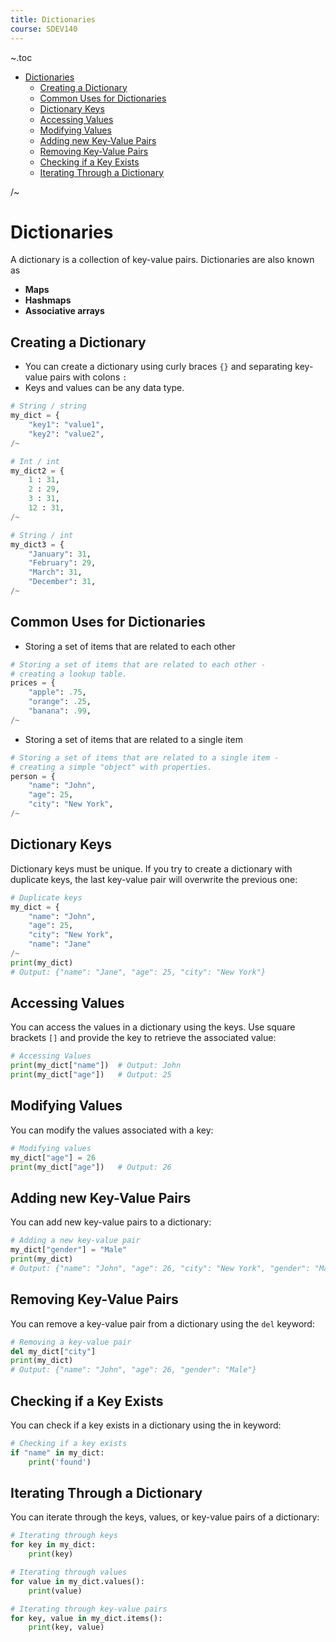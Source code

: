 ```yaml
---
title: Dictionaries
course: SDEV140
---
```


~.toc

- [Dictionaries](#dictionaries)
  - [Creating a Dictionary](#creating-a-dictionary)
  - [Common Uses for Dictionaries](#common-uses-for-dictionaries)
  - [Dictionary Keys](#dictionary-keys)
  - [Accessing Values](#accessing-values)
  - [Modifying Values](#modifying-values)
  - [Adding new Key-Value Pairs](#adding-new-key-value-pairs)
  - [Removing Key-Value Pairs](#removing-key-value-pairs)
  - [Checking if a Key Exists](#checking-if-a-key-exists)
  - [Iterating Through a Dictionary](#iterating-through-a-dictionary)

/~

# Dictionaries

A dictionary is a collection of key-value pairs. Dictionaries are also known as

- **Maps**
- **Hashmaps**
- **Associative arrays**

## Creating a Dictionary

- You can create a dictionary using curly braces `{}` and separating key-value pairs with colons `:`
- Keys and values can be any data type.

```python
# String / string
my_dict = {
    "key1": "value1",
    "key2": "value2",
/~

# Int / int
my_dict2 = {
    1 : 31,
    2 : 29,
    3 : 31,
    12 : 31,
/~

# String / int
my_dict3 = {
    "January": 31,
    "February": 29,
    "March": 31,
    "December": 31,
/~
```

## Common Uses for Dictionaries

- Storing a set of items that are related to each other

```python
# Storing a set of items that are related to each other -
# creating a lookup table.
prices = {
    "apple": .75,
    "orange": .25,
    "banana": .99,
/~
```

- Storing a set of items that are related to a single item

```python
# Storing a set of items that are related to a single item -
# creating a simple "object" with properties.
person = {
    "name": "John",
    "age": 25,
    "city": "New York",
/~
```

## Dictionary Keys

Dictionary keys must be unique. If you try to create a dictionary with duplicate keys, the last key-value pair will overwrite the previous one:

```python
# Duplicate keys
my_dict = {
    "name": "John",
    "age": 25,
    "city": "New York",
    "name": "Jane"
/~
print(my_dict)
# Output: {"name": "Jane", "age": 25, "city": "New York"}
```

## Accessing Values

You can access the values in a dictionary using the keys. Use square brackets `[]` and provide the key to retrieve the associated value:

```python
# Accessing Values
print(my_dict["name"])  # Output: John
print(my_dict["age"])   # Output: 25
```

## Modifying Values

You can modify the values associated with a key:

```python
# Modifying values
my_dict["age"] = 26
print(my_dict["age"])   # Output: 26
```

## Adding new Key-Value Pairs

You can add new key-value pairs to a dictionary:

```python
# Adding a new key-value pair
my_dict["gender"] = "Male"
print(my_dict)
# Output: {"name": "John", "age": 26, "city": "New York", "gender": "Male"}
```

## Removing Key-Value Pairs

You can remove a key-value pair from a dictionary using the `del` keyword:

```python
# Removing a key-value pair
del my_dict["city"]
print(my_dict)
# Output: {"name": "John", "age": 26, "gender": "Male"}
```

## Checking if a Key Exists

You can check if a key exists in a dictionary using the in keyword:

```python
# Checking if a key exists
if "name" in my_dict:
    print('found')
```

## Iterating Through a Dictionary

You can iterate through the keys, values, or key-value pairs of a dictionary:

```python
# Iterating through keys
for key in my_dict:
    print(key)

# Iterating through values
for value in my_dict.values():
    print(value)

# Iterating through key-value pairs
for key, value in my_dict.items():
    print(key, value)
```
